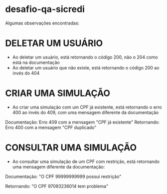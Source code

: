 # desafio-qa-sicredi

Algumas observações encontradas: 

# DELETAR UM USUÁRIO
- Ao deletar um usuário, está retornando o código 200, não o 204 como está na documentação
- Ao deletar um usuário que não existe, está retornando o código 200 ao invés do 404

# CRIAR UMA SIMULAÇÃO
-  Ao criar uma simulação com um CPF já existente, está retornando o erro 400 ao invés do 409, com uma mensagem diferente da documentação

Documentação: Erro 409 com a mensagem "CPF já existente"
Retornando: Erro 400 com a mensagem "CPF duplicado"

# CONSULTAR UMA SIMULAÇÃO
- Ao consultar uma simulação de um CPF com restrição, está retornando uma mensagem diferente da documentação:

Documentação: "O CPF
99999999999 possui restrição"

Retornando: "O CPF 97093236014 tem problema"


